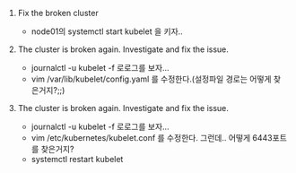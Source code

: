 1. Fix the broken cluster
    - node01의  systemctl start kubelet 을 키자..


2. The cluster is broken again. Investigate and fix the issue.
    - journalctl -u kubelet -f 로로그를 보자...
    - vim /var/lib/kubelet/config.yaml 를 수정한다.(설정파일 경로는 어떻게 찾은거지?;;)


3. The cluster is broken again. Investigate and fix the issue.
    - journalctl -u kubelet -f 로로그를 보자...
    - vim /etc/kubernetes/kubelet.conf 를 수정한다. 그런데.. 어떻게 6443포트를 찾은거지?
    - systemctl restart kubelet